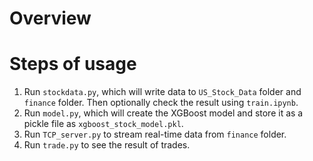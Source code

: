 # Overview

# Steps of usage
1. Run `stockdata.py`, which will write data to `US_Stock_Data` folder and `finance` folder. Then optionally check the result using `train.ipynb`. 
2. Run `model.py`, which will create the XGBoost model and store it as a pickle file as `xgboost_stock_model.pkl`.
3. Run `TCP_server.py` to stream real-time data from `finance` folder.
4. Run `trade.py` to see the result of trades.
